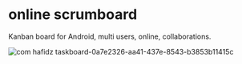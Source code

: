 # online scrumboard

Kanban board for Android, multi users, online, collaborations.

![com hafidz taskboard-0a7e2326-aa41-437e-8543-b3853b11415c](https://github.com/abdulhafidz/scrum/assets/10740050/cee19713-a99b-4c7c-893e-3051c4d1deb8)
